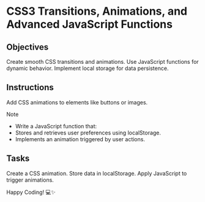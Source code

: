 # CSS3 Transitions, Animations, and Advanced JavaScript Functions

## Objectives

Create smooth CSS transitions and animations.
Use JavaScript functions for dynamic behavior.
Implement local storage for data persistence.

## Instructions
Add CSS animations to elements like buttons or images.

>[!NOTE]
> - Write a JavaScript function that:
> - Stores and retrieves user preferences using localStorage.
> - Implements an animation triggered by user actions.

## Tasks

Create a CSS animation.
Store data in localStorage.
Apply JavaScript to trigger animations.

Happy Coding! 💻✨
<!DOCTYPE html>
<html lang="en">
<head>
    <meta charset="UTF-8">
    <meta name="viewport" content="width=device-width, initial-scale=1.0">
    <title>CSS Animation and localStorage</title>
    <style>
        .animated-button {
            padding: 15px 30px;
            background-color: #4CAF50;
            color: white;
            border: none;
            cursor: pointer;
            transition: transform 0.3s ease;
        }

        .animated-button.animated {
            animation: pulse 1s ease-in-out infinite alternate;
        }

        @keyframes pulse {
            from {
                transform: scale(1);
            }
            to {
                transform: scale(1.1);
            }
        }

        .animated-image {
            width: 200px;
            height: auto;
            transition: transform 0.5s ease;
        }

        .animated-image.animated {
            animation: rotate 2s linear infinite;
        }

        @keyframes rotate {
            from {
                transform: rotate(0deg);
            }
            to {
                transform: rotate(360deg);
            }
        }

    </style>
</head>
<body>

    <button class="animated-button" id="animateButton">Animate Button</button>
    <br><br>
    <img src="https://via.placeholder.com/200" alt="Animated Image" class="animated-image" id="animateImage">

    <script>
        function manageAnimations() {
            const animateButton = document.getElementById('animateButton');
            const animateImage = document.getElementById('animateImage');

            // Function to toggle animation and store preference
            function toggleAnimation(element, storageKey, animationClass) {
                const isAnimated = localStorage.getItem(storageKey) === 'true';

                if (isAnimated) {
                    element.classList.add(animationClass);
                } else {
                    element.classList.remove(animationClass);
                }

                element.addEventListener('click', () => {
                    const currentState = localStorage.getItem(storageKey) === 'true';
                    localStorage.setItem(storageKey, currentState ? 'false' : 'true');
                    element.classList.toggle(animationClass);
                });
            }

            // Apply animations and localStorage logic
            toggleAnimation(animateButton, 'buttonAnimation', 'animated');
            toggleAnimation(animateImage, 'imageAnimation', 'animated');
        }

        // Initialize animations on page load
        window.onload = manageAnimations;
    </script>

</body>
</html>
